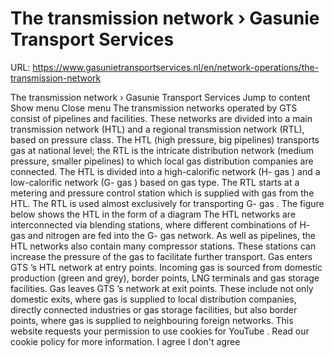 # The transmission network › Gasunie Transport Services

URL: https://www.gasunietransportservices.nl/en/network-operations/the-transmission-network

The transmission network › Gasunie Transport Services
Jump to content
Show menu
Close menu
The
transmission
networks operated by
GTS
consist of pipelines and facilities. These networks are divided into a main
transmission
network (HTL) and a regional
transmission
network (RTL), based on pressure class. The HTL (high pressure, big pipelines) transports
gas
at national level; the RTL is the intricate
distribution network
(medium pressure, smaller pipelines) to which local
gas
distribution
companies are connected. The HTL is divided into a high-calorific network (H-
gas
) and a low-calorific network (G-
gas
) based on
gas
type.
The RTL starts at a metering and pressure control station which is supplied with
gas
from the HTL. The RTL is used almost exclusively for transporting G-
gas
.
The figure below shows the HTL in the form of a diagram
The HTL networks are interconnected via blending stations, where different combinations of H-
gas
and nitrogen are fed into the G-
gas
network. As well as pipelines, the HTL networks also contain many compressor stations. These stations can increase the pressure of the
gas
to facilitate further transport.
Gas
enters
GTS
’s HTL network at entry points. Incoming
gas
is sourced from domestic production (green and grey), border points, LNG terminals and
gas
storage facilities.
Gas
leaves
GTS
’s network at exit points. These include not only domestic exits, where
gas
is supplied to local
distribution
companies, directly connected industries or
gas
storage facilities, but also border points, where
gas
is supplied to neighbouring foreign networks.
This website requests your permission to use cookies for
YouTube
. Read our
cookie policy
for more information.
I agree
I don't agree